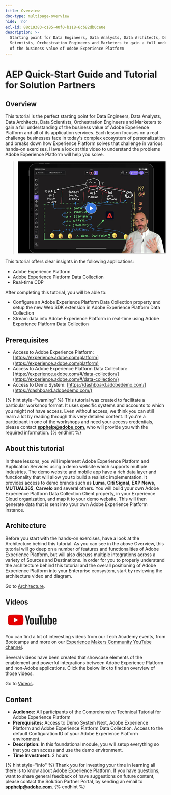 ```yaml
---
title: Overview
doc-type: multipage-overview
hide: 'no'
exl-id: 88c19383-c185-40f0-b118-6cb82db0ce0e
description: >-
  Starting point for Data Engineers, Data Analysts, Data Architects, Data
  Scientists, Orchestration Engineers and Marketers to gain a full understanding
  of the business value of Adobe Experience Platform
---
```


# AEP Quick-Start Guide and Tutorial for Solution Partners

## Overview

This tutorial is the perfect starting point for Data Engineers, Data Analysts, Data Architects, Data Scientists, Orchestration Engineers and Marketers to gain a full understanding of the business value of Adobe Experience Platform and all of its application services. Each lesson focuses on a real challenge businesses face in today's complex ecosystem of personalization and breaks down how Experience Platform solves that challenge in various hands-on exercises. Have a look at this video to understand the problems Adobe Experience Platform will help you solve.

>[![Overview Video Thumbnail](assets/images/overview-video-thumbnail.png)](https://video.tv.adobe.com/v/344237?quality=12&enable=on)

This tutorial offers clear insights in the following applications:

* Adobe Experience Platform
* Adobe Experience Platform Data Collection
* Real-time CDP

After completing this tutorial, you will be able to:

* Configure an Adobe Experience Platform Data Collection property and setup the new Web SDK extension in Adobe Experience Platform Data Collection
* Stream data into Adobe Experience Platform in real-time using Adobe Experience Platform Data Collection

## Prerequisites

* Access to Adobe Experience Platform: [https://experience.adobe.com/platform](https://experience.adobe.com/platform)
* Access to Adobe Experience Platform Data Collection: [https://experience.adobe.com/#/data-collection/](https://experience.adobe.com/#/data-collection/)
* Access to Demo System: [https://dashboard.adobedemo.com/](https://dashboard.adobedemo.com/)


{% hint style="warning" %}
This tutorial was created to facilitate a particular workshop format. It uses specific systems and accounts to which you might not have access. Even without access, we think you can still learn a lot by reading through this very detailed content. If you're a participant in one of the workshops and need your access credentials, please contact **spphelp@adobe.com**, who will provide you with the required information.
{% endhint %}

## About this tutorial

In these lessons, you will implement Adobe Experience Platform and Application Services using a demo website which supports multiple industries. The demo website and mobile app have a rich data layer and functionality that will allow you to build a realistic implementation. It provides access to demo brands such as **Luma**, **Citi Signal**, **EXP News**, **MUTUAL365**, **Carvelo** and several others. You will build your own Adobe Experience Platform Data Collection Client property, in your Experience Cloud organization, and map it to your demo website. This will then generate data that is sent into your own Adobe Experience Platform instance.

## Architecture

Before you start with the hands-on exercises, have a look at the Architecture behind this tutorial. As you can see in the above Overview, this tutorial will go deep on a number of features and functionalities of Adobe Experience Platform, but will also discuss multiple integrations across a variety of Sources and Destinations. In order for you to properly understand the architecture behind this tutorial and the overall positioning of Adobe Experience Platform into your Enterprise ecosystem, start by reviewing the architecture video and diagram.

Go to [Architecture](overview/architecture.md).

## Videos

![Videos](assets/images/yt.jpeg)

You can find a lot of interesting videos from our Tech Academy events, from Bootcamps and more on our [Experience Makers Community YouTube channel](https://www.youtube.com/channel/UCUKG2dkZ9pYuZUPebQ21jUw).

Several videos have been created that showcase elements of the enablement and powerful integrations between Adobe Experience Platform and non-Adobe applications. Click the below link to find an overview of those videos.

Go to [Videos](overview/videos.md).

## Content

* **Audience:** All participants of the Comprehensive Technical Tutorial for Adobe Experience Platform
* **Prerequisites:** Access to Demo System Next, Adobe Experience Platform and Adobe Experience Platform Data Collection. Access to the default Configuration ID of your Adobe Experience Platform environment.
* **Description:** In this foundational module, you will setup everything so that you can access and use the demo environment.
* **Time Investment:** 2 hours


{% hint style="info" %}
Thank you for investing your time in learning all there is to know about Adobe Experience Platform. If you have questions, want to share general feedback of have suggestions on future content, please contact the Solution Partner Portal, by sending an email to **spphelp@adobe.com**.
{% endhint %}
